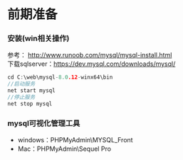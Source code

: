 # 前期准备
### 安装(win相关操作)
参考： http://www.runoob.com/mysql/mysql-install.html   
下载sqlserver：https://dev.mysql.com/downloads/mysql/
``` c
cd C:\web\mysql-8.0.12-winx64\bin
//启动服务
net start mysql  
//停止服务
net stop mysql
```
### mysql可视化管理工具
- windows：PHPMyAdmin\MYSQL_Front
- Mac：PHPMyAdmin\Sequel Pro

